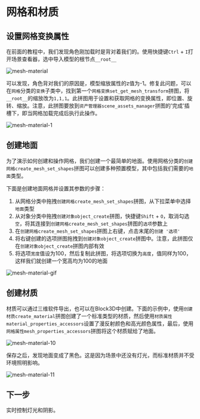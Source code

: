 # 网格和材质



## 设置网格变换属性

在前面的教程中，我们发现角色刚加载时是背对着我们的。使用快捷键`Ctrl` + `I`打开场景查看器，选中导入模型的根节点`__root__`

![mesh-material](https://cdn.zjbku.com/start/mesh-material.jpg)

可以发现，角色背对我们的原因是，模型缩放属性的z值为-1。修复此问题，可以在`网格`分类的`变换`子类中，找到第一个`网格变换set_get_mesh_transform`拼图，将`__root__`的缩放改为`1,1,1`。此拼图用于设置和获取网格的变换属性，即位置、旋转、缩放。注意，此拼图要放到`资产管理器scene_assets_manager`拼图的'完成'插槽下，即当网格加载完成后执行此操作。

![mesh-material-1](https://cdn.zjbku.com/start/set-transform.jpg)

## 创建地面

为了演示如何创建和操作网格，我们创建一个最简单的地面。使用网格分类的`创建网格create_mesh_set_shapes`拼图可以创建多种预置模型，其中包括我们需要的`地面`类型。

下面是创建地面网格并设置其参数的步骤：

1. 从网格分类中拖拽`创建网格create_mesh_set_shapes`拼图，从下拉菜单中选择`地面`类型
2. 从对象分类中拖拽`创建对象object_create`拼图，快捷键`Shift` + `O`，取消勾选`空`，将其连接到`创建网格create_mesh_set_shapes`拼图的`选项`参数上
3. 在`创建网格create_mesh_set_shapes`拼图上右键，点击末尾的`创建 '选项'`
4. 将右键创建的选项拼图拖拽到`创建对象object_create`拼图中。注意，此拼图仅在`创建对象object_create`拼图内部有效
5. 将选项`宽度`值设为100，然后复制此拼图，将选项切换为`高度`，值同样为100，这样我们就创建一个宽高均为100的地面

![mesh-material-gif](https://cdn.zjbku.com/start/create-mesh-1.gif)

## 创建材质

材质可以通过三维软件导出，也可以在Block3D中创建。下面的示例中，使用`创建材质create_material`拼图创建了一个标准类型的材质，然后使用`材质属性material_properties_accessors`设置了漫反射颜色和高光颜色属性，最后，使用`网格属性mesh_properties_accessors`拼图将这个材质赋给了地面。

![mesh-material-10](https://cdn.zjbku.com/start/mesh-material.jpg)

保存之后，发现地面变成了黑色。这是因为场景中还没有灯光，而标准材质并不受环境照明影响。

![mesh-material-11](https://cdn.zjbku.com/start/mesh-material-11.jpg)

## 下一步

实时控制灯光和阴影。